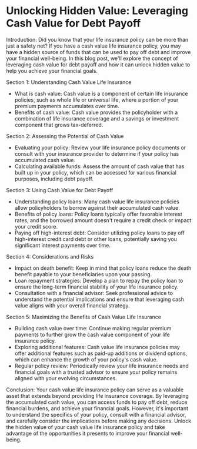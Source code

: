 # Unlocking Hidden Value: Leveraging Cash Value for Debt Payoff

Introduction:
Did you know that your life insurance policy can be more than just a safety net? If you have a cash value life insurance policy, you may have a hidden source of funds that can be used to pay off debt and improve your financial well-being. In this blog post, we'll explore the concept of leveraging cash value for debt payoff and how it can unlock hidden value to help you achieve your financial goals.

Section 1: Understanding Cash Value Life Insurance

- What is cash value: Cash value is a component of certain life insurance policies, such as whole life or universal life, where a portion of your premium payments accumulates over time.
- Benefits of cash value: Cash value provides the policyholder with a combination of life insurance coverage and a savings or investment component that grows tax-deferred.

Section 2: Assessing the Potential of Cash Value

- Evaluating your policy: Review your life insurance policy documents or consult with your insurance provider to determine if your policy has accumulated cash value.
- Calculating available funds: Assess the amount of cash value that has built up in your policy, which can be accessed for various financial purposes, including debt payoff.

Section 3: Using Cash Value for Debt Payoff

- Understanding policy loans: Many cash value life insurance policies allow policyholders to borrow against their accumulated cash value.
- Benefits of policy loans: Policy loans typically offer favorable interest rates, and the borrowed amount doesn't require a credit check or impact your credit score.
- Paying off high-interest debt: Consider utilizing policy loans to pay off high-interest credit card debt or other loans, potentially saving you significant interest payments over time.

Section 4: Considerations and Risks

- Impact on death benefit: Keep in mind that policy loans reduce the death benefit payable to your beneficiaries upon your passing.
- Loan repayment strategies: Develop a plan to repay the policy loan to ensure the long-term financial stability of your life insurance policy.
- Consultation with a financial advisor: Seek professional advice to understand the potential implications and ensure that leveraging cash value aligns with your overall financial strategy.

Section 5: Maximizing the Benefits of Cash Value Life Insurance

- Building cash value over time: Continue making regular premium payments to further grow the cash value component of your life insurance policy.
- Exploring additional features: Cash value life insurance policies may offer additional features such as paid-up additions or dividend options, which can enhance the growth of your policy's cash value.
- Regular policy review: Periodically review your life insurance needs and financial goals with a trusted advisor to ensure your policy remains aligned with your evolving circumstances.

Conclusion:
Your cash value life insurance policy can serve as a valuable asset that extends beyond providing life insurance coverage. By leveraging the accumulated cash value, you can access funds to pay off debt, reduce financial burdens, and achieve your financial goals. However, it's important to understand the specifics of your policy, consult with a financial advisor, and carefully consider the implications before making any decisions. Unlock the hidden value of your cash value life insurance policy and take advantage of the opportunities it presents to improve your financial well-being.